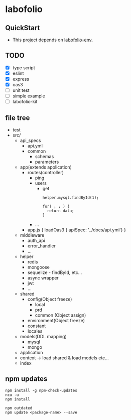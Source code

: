 # labofolio

## QuickStart

- This project depends on [labofolio-env.](https://github.com/foway0/labofolio-env/blob/master/README.md)

## TODO
- [x] type script
- [x] eslint
- [x] express
- [x] oas3
- [ ] unit test
- [ ] simple example
- [ ] labofolio-kit

## file tree

+ test
+ src/
  - api_specs
    - api.yml
    - common
      - schemas
      - parameters
  - app(extends application)
     - routes(controller)
       - ping
       - users
         - get
           ```
           helper.mysql.findById(1);

           for( ; ; ) {
             return data;
           }
           ```
       - ...
     - app.js { loadOas3 { apiSpec: '../docs/api.yml'} }
  - middleware
    - auth_api
    - error_handler
    - ...
  - helper
    - redis
    - mongoose
    - sequelize - findById, etc...
    - async wrapper
    - jwt
    - ...
  - shared
    - config(Object freeze)
      - local
      - prd
      - common (Object assign)
    - environment(Object freeze)
    - constant
    - locales
  - models(DDL mapping)
    - mysql
    - mongo
  - application
  - context -> load shared & load models etc...
  - index

## npm updates

```
npm install -g npm-check-updates
ncu -u
npm install

npm outdated
npm update <package-name> --save
```